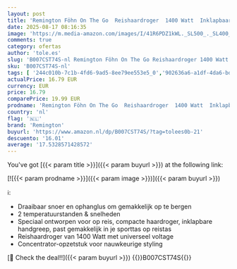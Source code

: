 ```yaml
---
layout: post
title: 'Remington Föhn On The Go  Reishaardroger  1400 Watt  Inklapbaar  Geschikt Voor Op Reis  Compact Formaat  Hair Dryer D2400'
date: 2025-08-17 08:16:35
image: 'https://m.media-amazon.com/images/I/41R6PDZ1kWL._SL500_._SL400_.jpg'
comments: true
category: ofertas
author: 'tole.es'
slug: 'B007CST74S-nl Remington Föhn On The Go Reishaardroger 1400 Watt...'
sku: 'B007CST74S-nl'
tags: [ '244c010b-7c1b-4fd6-9ad5-8ee79ee553e5_0','902636a6-a1df-4da6-bd0e-12a4b3357c54_0','Arborist Merchandising Root','Beauty','Beauty & persoonlijke verzorging','Gezondheid & persoonlijke verzorging','Haardrogers','Haardrogers & accessoires','Haarstyling','Haarverzorging','Persoonlijke Verzorgingsapparaten','Self Service','Special Features Stores','Stylinginstrumenten voor haar','Topkeuzes in Persoonlijke verzorging','remington','🇳🇱', ]
actualPrice: 16.79 EUR
currency: EUR
price: 16.79
comparePrice: 19.99 EUR
prodname: 'Remington Föhn On The Go  Reishaardroger  1400 Watt  Inklapbaar  Geschikt Voor Op Reis  Compact Formaat  Hair Dryer D2400'
country: 'nl'
flag: '🇳🇱'
brand: 'Remington'
buyurl: 'https://www.amazon.nl/dp/B007CST74S/?tag=tolees0b-21'
descuento: '16.01'
average: '17.5328571428572'
---
```


You've got [{{< param title >}}]({{< param buyurl >}}) at the following link:

[![{{< param prodname >}}]({{< param image >}})]({{< param buyurl >}})

ℹ️:

- Draaibaar snoer en ophanglus om gemakkelijk op te bergen
- 2 temperatuurstanden & snelheden
- Speciaal ontworpen voor op reis, compacte haardroger, inklapbare handgreep, past gemakkelijk in je sporttas op reistas
- Reishaardroger van 1400 Watt met universeel voltage
- Concentrator-opzetstuk voor nauwkeurige styling

[🛒 Check the deal!!]({{< param buyurl >}})
{{<world>}}B007CST74S{{</world>}}
